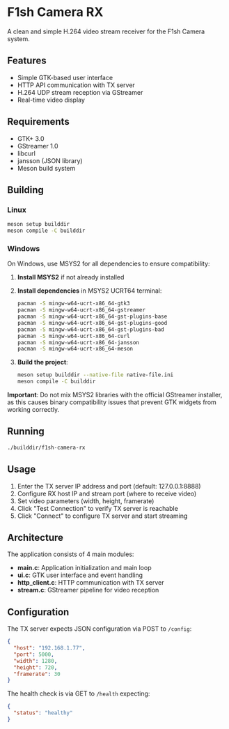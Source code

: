 # F1sh Camera RX

A clean and simple H.264 video stream receiver for the F1sh Camera system.

## Features

- Simple GTK-based user interface
- HTTP API communication with TX server
- H.264 UDP stream reception via GStreamer
- Real-time video display

## Requirements

- GTK+ 3.0
- GStreamer 1.0
- libcurl
- jansson (JSON library)
- Meson build system

## Building

### Linux
```bash
meson setup builddir
meson compile -C builddir
```

### Windows
On Windows, use MSYS2 for all dependencies to ensure compatibility:

1. **Install MSYS2** if not already installed
2. **Install dependencies** in MSYS2 UCRT64 terminal:
   ```bash
   pacman -S mingw-w64-ucrt-x86_64-gtk3
   pacman -S mingw-w64-ucrt-x86_64-gstreamer
   pacman -S mingw-w64-ucrt-x86_64-gst-plugins-base
   pacman -S mingw-w64-ucrt-x86_64-gst-plugins-good
   pacman -S mingw-w64-ucrt-x86_64-gst-plugins-bad
   pacman -S mingw-w64-ucrt-x86_64-curl
   pacman -S mingw-w64-ucrt-x86_64-jansson
   pacman -S mingw-w64-ucrt-x86_64-meson
   ```

3. **Build the project**:
   ```bash
   meson setup builddir --native-file native-file.ini
   meson compile -C builddir
   ```

**Important**: Do not mix MSYS2 libraries with the official GStreamer installer, as this causes binary compatibility issues that prevent GTK widgets from working correctly.

## Running

```bash
./builddir/f1sh-camera-rx
```

## Usage

1. Enter the TX server IP address and port (default: 127.0.0.1:8888)
2. Configure RX host IP and stream port (where to receive video)
3. Set video parameters (width, height, framerate)
4. Click "Test Connection" to verify TX server is reachable
5. Click "Connect" to configure TX server and start streaming

## Architecture

The application consists of 4 main modules:

- **main.c**: Application initialization and main loop
- **ui.c**: GTK user interface and event handling  
- **http_client.c**: HTTP communication with TX server
- **stream.c**: GStreamer pipeline for video reception

## Configuration

The TX server expects JSON configuration via POST to `/config`:

```json
{
  "host": "192.168.1.77",
  "port": 5000,
  "width": 1280,
  "height": 720,
  "framerate": 30
}
```

The health check is via GET to `/health` expecting:

```json
{
  "status": "healthy"
}
```
